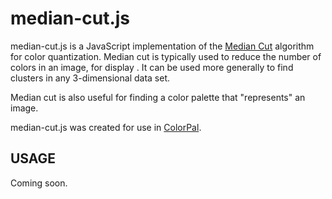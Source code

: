 median-cut.js
=============

median-cut.js is a JavaScript implementation of the [Median Cut](https://en.wikipedia.org/wiki/Median_cut) algorithm for color quantization.  Median cut is typically used to reduce the number of colors in an image, for display .  It can be used more generally to find clusters in any 3-dimensional data set.

Median cut is also useful for finding a color palette that "represents" an image.

median-cut.js was created for use in [ColorPal](http://mwcz.org/2012/01/16/colorpal-alpha/).

USAGE
-----

Coming soon.


